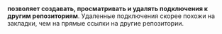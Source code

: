 **позволяет создавать, просматривать и удалять подключения к другим репозиториям**. Удаленные подключения скорее похожи на закладки, чем на прямые ссылки на другие репозитории.